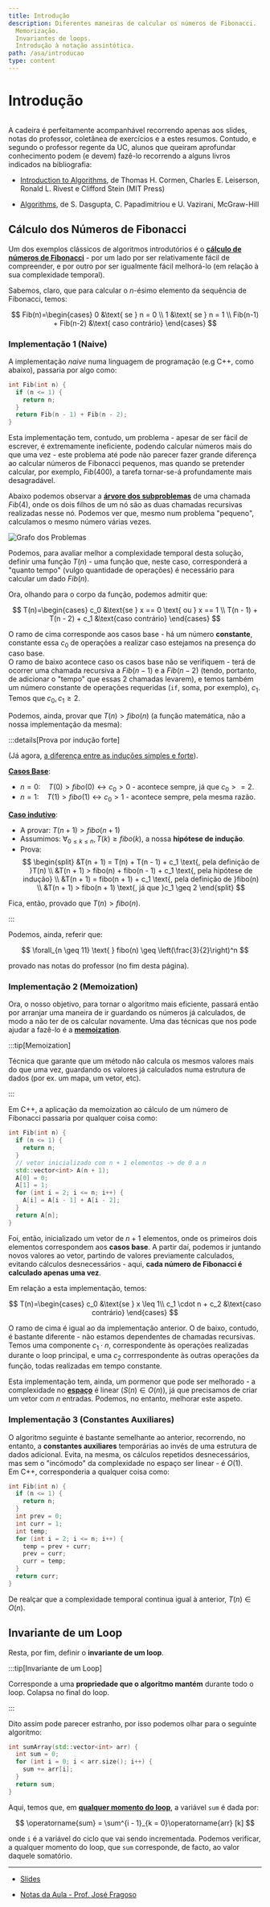 ```yaml
---
title: Introdução
description: Diferentes maneiras de calcular os números de Fibonacci.
  Memorização.
  Invariantes de loops.
  Introdução à notação assintótica.
path: /asa/introducao
type: content
---
```


# Introdução

```toc

```

A cadeira é perfeitamente acompanhável recorrendo apenas aos slides, notas do professor, coletânea de exercícios e a estes resumos. Contudo, e segundo o professor regente da UC, alunos que queiram aprofundar conhecimento podem (e devem) fazê-lo recorrendo a alguns livros indicados na bibliografia:

- [Introduction to Algorithms](https://web.iiit.ac.in/~pratik.kamble/storage/Algorithms/Cormen_Algorithms_3rd.pdf), de Thomas H. Cormen, Charles E. Leiserson, Ronald L. Rivest e Clifford Stein (MIT Press)

- [Algorithms](http://algorithmics.lsi.upc.edu/docs/Dasgupta-Papadimitriou-Vazirani.pdf), de S. Dasgupta, C. Papadimitriou e U. Vazirani, McGraw-Hill

## Cálculo dos Números de Fibonacci

Um dos exemplos clássicos de algoritmos introdutórios é o [**cálculo de números de Fibonacci**](color:orange) - por um lado por ser relativamente fácil de compreender, e por outro por ser igualmente fácil melhorá-lo (em relação à sua complexidade temporal).

Sabemos, claro, que para calcular o $n$-ésimo elemento da sequência de Fibonacci, temos:

$$
Fib(n)=\begin{cases}
0 &\text{ se } n = 0 \\
1 &\text{ se } n = 1 \\
Fib(n-1) + Fib(n-2) &\text{ caso contrário}
\end{cases}
$$

### Implementação 1 (Naive)

A implementação _naive_ numa linguagem de programação (e.g C++, como abaixo), passaria por algo como:

```cpp
int Fib(int n) {
  if (n <= 1) {
    return n;
  }
  return Fib(n - 1) + Fib(n - 2);
}
```

Esta implementação tem, contudo, um problema - apesar de ser fácil de escrever, é extremamente ineficiente, podendo calcular números mais do que uma vez - este problema até pode não parecer fazer grande diferença ao calcular números de Fibonacci pequenos, mas quando se pretender calcular, por exemplo, $Fib(400)$, a tarefa tornar-se-á profundamente mais desagradável.

Abaixo podemos observar a [**árvore dos subproblemas**](color:orange) de uma chamada $Fib(4)$, onde os dois filhos de um nó são as duas chamadas recursivas realizadas nesse nó. Podemos ver que, mesmo num problema "pequeno", calculamos o mesmo número várias vezes.

![Grafo dos Problemas](./assets/0001-fibonacci-arvore.png)

Podemos, para avaliar melhor a complexidade temporal desta solução, definir uma função $T(n)$ - uma função que, neste caso, corresponderá a "quanto tempo" (vulgo quantidade de operações) é necessário para calcular um dado $Fib(n)$.

Ora, olhando para o corpo da função, podemos admitir que:

$$
T(n)=\begin{cases}
c_0 &\text{se } x == 0 \text{ ou } x == 1 \\
T(n - 1) + T(n - 2) + c_1 &\text{caso contrário}
\end{cases}
$$

O ramo de cima corresponde aos casos base - há um número **constante**, constante essa $c_0$ de operações a realizar caso estejamos na presença do caso base.  
O ramo de baixo acontece caso os casos base não se verifiquem - terá de ocorrer uma chamada recursiva a $Fib(n-1)$ e a $Fib(n-2)$ (tendo, portanto, de adicionar o "tempo" que essas 2 chamadas levarem), e temos também um número constante de operações requeridas (`if`, soma, por exemplo), $c_1$.  
Temos que $c_0, c_1 \geq 2$.

Podemos, ainda, provar que $T(n) > fibo(n)$ (a função matemática, não a nossa implementação da mesma):

:::details[Prova por indução forte]

(Já agora, [a diferença entre as induções simples e forte](https://math.stackexchange.com/q/517440)).

[**Casos Base**](color:green):

- $n = 0: \quad T(0) > fibo(0) \leftrightarrow c_0 > 0$ - acontece sempre, já que $c_0 >= 2$.
- $n = 1: \quad T(1) > fibo(1) \leftrightarrow c_0 > 1$ - acontece sempre, pela mesma razão.

[**Caso indutivo**](color:orange):

- A provar: $T(n+1) > fibo(n+1)$
- Assumimos: $\forall_{0 \leq k \leq n}, T(k) \geq fibo(k)$, a nossa **hipótese de indução**.
- Prova:
  $$
  \begin{split}
  &T(n + 1) = T(n) + T(n - 1) + c_1 \text{, pela definição de }T(n) \\
  &T(n + 1) > fibo(n) + fibo(n - 1) + c_1 \text{, pela hipótese de indução} \\
  &T(n + 1) = fibo(n + 1) + c_1 \text{, pela definição de }fibo(n) \\
  &T(n + 1) > fibo(n + 1) \text{, já que }c_1 \geq 2
  \end{split}
  $$

Fica, então, provado que $T(n) > fibo(n)$.

:::

Podemos, ainda, referir que:

$$
\forall_{n \geq 11} \text{ } fibo(n) \geq \left(\frac{3}{2}\right)^n
$$

provado nas notas do professor (no fim desta página).

### Implementação 2 (Memoization)

Ora, o nosso objetivo, para tornar o algoritmo mais eficiente, passará então por arranjar uma maneira de ir guardando os números já calculados, de modo a não ter de os calcular novamente. Uma das técnicas que nos pode ajudar a fazê-lo é a [**memoization**](color:yellow).

:::tip[Memoization]

Técnica que garante que um método não calcula os mesmos valores mais do que uma vez, guardando os valores já calculados numa estrutura de dados (por ex. um mapa, um vetor, etc).

:::

Em C++, a aplicação da memoization ao cálculo de um número de Fibonacci passaria por qualquer coisa como:

```cpp
int Fib(int n) {
  if (n <= 1) {
    return n;
  }
  // vetor inicializado com n + 1 elementos -> de 0 a n
  std::vector<int> A(n + 1);
  A[0] = 0;
  A[1] = 1;
  for (int i = 2; i <= n; i++) {
    A[i] = A[i - 1] + A[i - 2];
  }
  return A[n];
}
```

Foi, então, inicializado um vetor de $n + 1$ elementos, onde os primeiros dois elementos correspondem aos **casos base**. A partir daí, podemos ir juntando novos valores ao vetor, partindo de valores previamente calculados, evitando cálculos desnecessários - aqui, **cada número de Fibonacci é calculado apenas uma vez**.

Em relação a esta implementação, temos:

$$
T(n)=\begin{cases}
c_0 &\text{se } x \leq 1\\
c_1 \cdot n + c_2 &\text{caso contrário}
\end{cases}
$$

O ramo de cima é igual ao da implementação anterior. O de baixo, contudo, é bastante diferente - não estamos dependentes de chamadas recursivas. Temos uma componente $c_1 \cdot n$, correspondente às operações realizadas durante o loop principal, e uma $c_2$ corrrespondente às outras operações da função, todas realizadas em tempo constante.

Esta implementação tem, ainda, um pormenor que pode ser melhorado - a complexidade no [**espaço**](color:yellow) é linear ($S(n) \in O(n)$), já que precisamos de criar um vetor com $n$ entradas. Podemos, no entanto, melhorar este aspeto.

### Implementação 3 (Constantes Auxiliares)

O algoritmo seguinte é bastante semelhante ao anterior, recorrendo, no entanto, a **constantes auxiliares** temporárias ao invés de uma estrutura de dados adicional. Evita, na mesma, os cálculos repetidos desnecessários, mas sem o "incómodo" da complexidade no espaço ser linear - é $O(1)$.  
Em C++, corresponderia a qualquer coisa como:

```cpp
int Fib(int n) {
  if (n <= 1) {
    return n;
  }
  int prev = 0;
  int curr = 1;
  int temp;
  for (int i = 2; i <= n; i++) {
    temp = prev + curr;
    prev = curr;
    curr = temp;
  }
  return curr;
}
```

De realçar que a complexidade temporal continua igual à anterior, $T(n) \in O(n)$.

## Invariante de um Loop

Resta, por fim, definir o **invariante de um loop**.

:::tip[Invariante de um Loop]

Corresponde a uma **propriedade que o algoritmo mantém** durante todo o loop. Colapsa no final do loop.

:::

Dito assim pode parecer estranho, por isso podemos olhar para o seguinte algoritmo:

```cpp
int sumArray(std::vector<int> arr) {
  int sum = 0;
  for (int i = 0; i < arr.size(); i++) {
    sum += arr[i];
  }
  return sum;
}
```

Aqui, temos que, em [**qualquer momento do loop**](color:orange), a variável `sum` é dada por:

$$
\operatorname{sum} = \sum^{i - 1}_{k = 0}\operatorname{arr} [k]
$$

onde `i` é a variável do ciclo que vai sendo incrementada. Podemos verificar, a qualquer momento do loop, que `sum` corresponde, de facto, ao valor daquele somatório.

---

- [Slides](https://drive.google.com/file/d/1iyuzEQdYwsUpZR6HAjMK0jfS2JDtTBON/view?usp=sharing)

- [Notas da Aula - Prof. José Fragoso](https://drive.google.com/file/d/1E1Ch3yhfTJKf9Df7jj2_3O8kx1efN1xD/view?usp=sharing)
